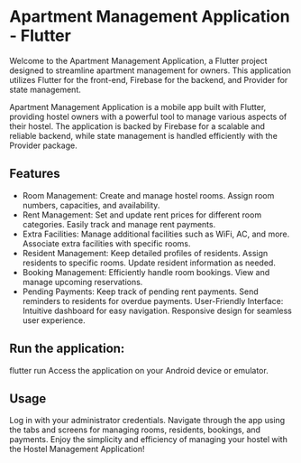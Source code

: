 
# Apartment Management Application - Flutter 
Welcome to the Apartment Management Application, a Flutter project designed to streamline apartment management for owners. This application utilizes Flutter for the front-end, Firebase for the backend, and Provider for state management.

Apartment Management Application is a mobile app built with Flutter, providing hostel owners with a powerful tool to manage various aspects of their hostel. The application is backed by Firebase for a scalable and reliable backend, while state management is handled efficiently with the Provider package. 

## Features 
- Room Management: Create and manage hostel rooms. Assign room numbers, capacities, and availability. 
- Rent Management: Set and update rent prices for different room categories. Easily track and manage rent payments. 
- Extra Facilities: Manage additional facilities such as WiFi, AC, and more. Associate extra facilities with specific rooms. 
- Resident Management: Keep detailed profiles of residents. Assign residents to specific rooms. Update resident information as needed. 
- Booking Management: Efficiently handle room bookings. View and manage upcoming reservations. 
- Pending Payments: Keep track of pending rent payments. Send reminders to residents for overdue payments. User-Friendly Interface: Intuitive dashboard for easy navigation. Responsive design for seamless user experience. 


## Run the application: 
flutter run Access the application on your Android device or emulator. 
## Usage
Log in with your administrator credentials. Navigate through the app using the tabs and screens for managing rooms, residents, bookings, and payments. Enjoy the simplicity and efficiency of managing your hostel with the Hostel Management Application!









